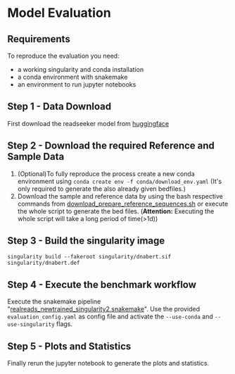 # Model Evaluation

## Requirements
To reproduce the evaluation you need:
- a working singularity and conda installation
- a conda environment with snakemake
- an environment to run jupyter notebooks

## Step 1 - Data Download
First download the readseeker model from [huggingface](https://huggingface.co/bnwlf/ReadSeeker)

## Step 2 - Download the required Reference and Sample Data
1. (Optional)To fully reproduce the process create a new conda environment using `conda create env -f conda/download_env.yaml` (It's only required to generate the also already given bedfiles.)
2. Download the sample and reference data by using the bash respective commands from [download_prepare_reference_sequences.sh](download_prepare_reference_sequences.sh) or execute the whole script to generate the bed files. (**Attention:** Executing the whole script will take a long period of time(>1d))

## Step 3 - Build the singularity image
`singularity build --fakeroot singularity/dnabert.sif singularity/dnabert.def`

## Step 4 - Execute the benchmark workflow
Execute the snakemake pipeline "[realreads_newtrained_singularity2.snakemake](realreads_newtrained_singularity2.snakemake)". Use the provided `evaluation_config.yaml` as config file and activate the `--use-conda` and 
`--use-singularity` flags.

## Step 5 - Plots and Statistics
Finally rerun the jupyter notebook to generate the plots and statistics.
